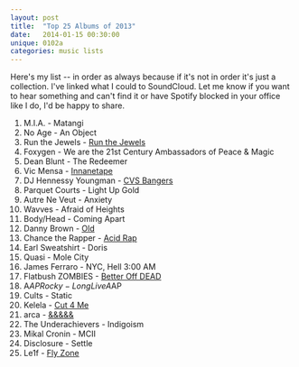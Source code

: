 ```yaml
---
layout: post
title:  "Top 25 Albums of 2013"
date:   2014-01-15 00:30:00
unique: 0102a
categories: music lists
---
```


Here's my list -- in order as always because if it's not in order it's just a collection. I've linked what I could to SoundCloud. Let me know if you want to hear something and can't find it or have Spotify blocked in your office like I do, I'd be happy to share.

1. M.I.A. - Matangi
2. No Age - An Object
3. Run the Jewels - [Run the Jewels](https://soundcloud.com/foolsgoldrecs/sets/el-p-killer-mike-run-the)
4. Foxygen - We are the 21st Century Ambassadors of Peace & Magic
5. Dean Blunt - The Redeemer
6. Vic Mensa - [Innanetape](https://soundcloud.com/fuck-vic-mensa/sets/innanetape)
7. DJ Hennessy Youngman - [CVS Bangers](https://soundcloud.com/hennessyyoungman/cvsbangers)
8. Parquet Courts - Light Up Gold
9. Autre Ne Veut - Anxiety
10. Wavves - Afraid of Heights
11. Body/Head - Coming Apart
12. Danny Brown - [Old](https://soundcloud.com/foolsgoldrecs/sets/danny-brown-old)
13. Chance the Rapper - [Acid Rap](https://soundcloud.com/chancetherapper/sets/chance-the-rapper-acid-rap)
14. Earl Sweatshirt - Doris
15. Quasi - Mole City
16. James Ferraro - NYC, Hell 3:00 AM
17. Flatbush ZOMBIES - [Better Off DEAD](https://soundcloud.com/flatbushzombies/sets/betteroffdead)
18. A$AP Rocky - Long Live A$AP
19. Cults - Static
20. Kelela - [Cut 4 Me](https://soundcloud.com/fadetomind/sets/kelela-cut-4-me-fadelp001)
21. arca - [&&&&&](https://soundcloud.com/arca-2/uenqifjr3yua)
22. The Underachievers - Indigoism
23. Mikal Cronin - MCII
24. Disclosure - Settle
25. Le1f - [Fly Zone](https://soundcloud.com/le1f/sets/fly-zone)